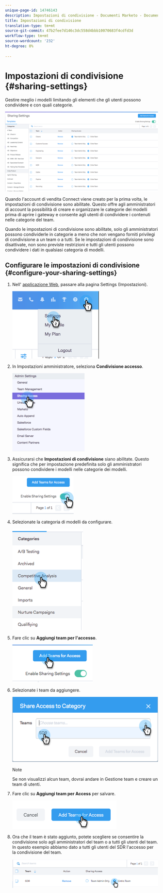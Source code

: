```yaml
---
unique-page-id: 14746143
description: Impostazioni di condivisione - Documenti Marketo - Documentazione del prodotto
title: Impostazioni di condivisione
translation-type: tm+mt
source-git-commit: 47b2fee7d146c3dc558d4bbb10070683f4cdfd3d
workflow-type: tm+mt
source-wordcount: '232'
ht-degree: 0%

---
```



# Impostazioni di condivisione {#sharing-settings}

Gestire meglio i modelli limitando gli elementi che gli utenti possono condividere e con quali categorie.

![](assets/main.png)

Quando l&#39;account di vendita Connect viene creato per la prima volta, le impostazioni di condivisione sono abilitate. Questo offre agli amministratori di account la possibilità di creare e organizzare le categorie dei modelli prima di aprire i gateway e consente agli utenti di condividere i contenuti nelle categorie del team.

Quando le impostazioni di condivisione sono abilitate, solo gli amministratori possono condividerle in categorie a meno che non vengano forniti privilegi di condivisione a un team o a tutti. Se le impostazioni di condivisione sono disattivate, non sono previste restrizioni e tutti gli utenti possono condividere i dati in qualsiasi categoria di modelli.

## Configurare le impostazioni di condivisione {#configure-your-sharing-settings}

1. Nell&#39; [applicazione Web](http://toutapp.com/login), passare alla pagina Settings (Impostazioni).

   ![](assets/one-2.png)

1. In Impostazioni amministratore, seleziona **Condivisione accesso**.

   ![](assets/two-2.png)

1. Assicurarsi che **Impostazioni di condivisione** siano abilitate. Questo significa che per impostazione predefinita solo gli amministratori possono condividere i modelli nelle categorie dei modelli.

   ![](assets/three-2.png)

1. Selezionate la categoria di modelli da configurare.

   ![](assets/four-2.png)

1. Fare clic su **Aggiungi team per l&#39;accesso**.

   ![](assets/five-2.png)

1. Selezionate i team da aggiungere.

   ![](assets/six-1.png)

   >[!NOTE]
   >
   >Se non visualizzi alcun team, dovrai andare in Gestione team e creare un team di utenti.

1. Fare clic su **Aggiungi team per Access** per salvare.

   ![](assets/seven-1.png)

1. Ora che il team è stato aggiunto, potete scegliere se consentire la condivisione solo agli amministratori del team o a tutti gli utenti del team. In questo esempio abbiamo dato a tutti gli utenti del SDR l&#39;accesso per la condivisione del team.

   ![](assets/eight-1.png)

